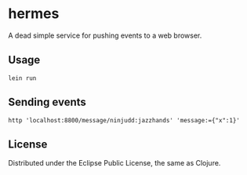 # hermes

A dead simple service for pushing events to a web browser.

## Usage

    lein run

## Sending events

    http 'localhost:8800/message/ninjudd:jazzhands' 'message:={"x":1}'

## License

Distributed under the Eclipse Public License, the same as Clojure.
